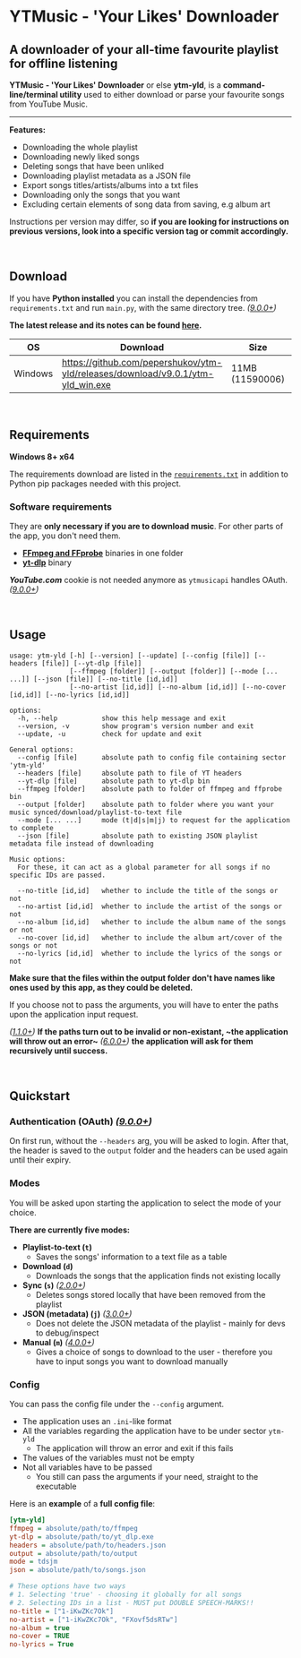 # **YTMusic - 'Your Likes' Downloader**
## A downloader of your all-time favourite playlist for offline listening

**YTMusic - 'Your Likes' Downloader** or else **ytm-yld**, is a **command-line/terminal utility** used to either download or parse your favourite songs from YouTube Music.
***
**Features:**
- Downloading the whole playlist
- Downloading newly liked songs
- Deleting songs that have been unliked
- Downloading playlist metadata as a JSON file
- Export songs titles/artists/albums into a txt files
- Downloading only the songs that you want
- Excluding certain elements of song data from saving, e.g album art

Instructions per version may differ, so **if you are looking for instructions on previous versions, look into a specific version tag or commit accordingly.**

&nbsp;

## Download
If you have **Python installed** you can install the dependencies from `requirements.txt` and run `main.py`, with the same directory tree. _([9.0.0+](https://github.com/pepershukov/ytm-yld/releases/tag/v9.0.0))_
  
**The latest release and its notes can be found [here](https://github.com/pepershukov/ytm-yld/releases/latest).**

| **OS** | **Download** | **Size** | **SHA216** |
|---|---|---|---|
| Windows | https://github.com/pepershukov/ytm-yld/releases/download/v9.0.1/ytm-yld_win.exe | 11MB (11590006) | A743592C92D9A36589E92FA940737FFAB8D6AFA2D1C2758026B47BCADA1A6FA5 |

&nbsp;

## Requirements
**Windows 8+ x64**

The requirements download are listed in the [`requirements.txt`](https://github.com/pepershukov/ytm-yld/blob/main/requirements.txt) in addition to Python pip packages needed with this project.

### Software requirements
They are **only necessary if you are to download music**. For other parts of the app, you don't need them.
- **[FFmpeg and FFprobe](https://ffmpeg.org/download.html)** binaries in one folder
- **[yt-dlp](https://github.com/yt-dlp/yt-dlp/releases/latest)** binary

***YouTube.com*** cookie is not needed anymore as `ytmusicapi` handles OAuth. _([9.0.0+](https://github.com/pepershukov/ytm-yld/releases/tag/v9.0.0))_

&nbsp;

## Usage
```
usage: ytm-yld [-h] [--version] [--update] [--config [file]] [--headers [file]] [--yt-dlp [file]]
               [--ffmpeg [folder]] [--output [folder]] [--mode [... ...]] [--json [file]] [--no-title [id,id]]
               [--no-artist [id,id]] [--no-album [id,id]] [--no-cover [id,id]] [--no-lyrics [id,id]]

options:
  -h, --help           show this help message and exit
  --version, -v        show program's version number and exit
  --update, -u         check for update and exit

General options:
  --config [file]      absolute path to config file containing sector 'ytm-yld'
  --headers [file]     absolute path to file of YT headers
  --yt-dlp [file]      absolute path to yt-dlp bin
  --ffmpeg [folder]    absolute path to folder of ffmpeg and ffprobe bin
  --output [folder]    absolute path to folder where you want your music synced/download/playlist-to-text file
  --mode [... ...]     mode (t|d|s|m|j) to request for the application to complete
  --json [file]        absolute path to existing JSON playlist metadata file instead of downloading

Music options:
  For these, it can act as a global parameter for all songs if no specific IDs are passed.

  --no-title [id,id]   whether to include the title of the songs or not
  --no-artist [id,id]  whether to include the artist of the songs or not
  --no-album [id,id]   whether to include the album name of the songs or not
  --no-cover [id,id]   whether to include the album art/cover of the songs or not
  --no-lyrics [id,id]  whether to include the lyrics of the songs or not
```

**Make sure that the files within the output folder don't have names like ones used by this app, as they could be deleted.**

If you choose not to pass the arguments, you will have to enter the paths upon the application input request.

_([1.1.0+](https://github.com/pepershukov/ytm-yld/releases/tag/v1.1.0))_ **If the paths turn out to be invalid or non-existant, ~the application will throw out an error~** _([6.0.0+](https://github.com/pepershukov/ytm-yld/releases/tag/v6.0.0))_ **the application will ask for them recursively until success.**

&nbsp;

## Quickstart
### Authentication (OAuth) _([9.0.0+](https://github.com/pepershukov/ytm-yld/releases/tag/v9.0.0))_
On first run, without the `--headers` arg, you will be asked to login. After that, the header is saved to the `output` folder and the headers can be used again until their expiry.

### Modes
You will be asked upon starting the application to select the mode of your choice.

**There are currently five modes:**
- **Playlist-to-text (`t`)**
  - Saves the songs' information to a text file as a table
- **Download (`d`)**
  - Downloads the songs that the application finds not existing locally
- **Sync (`s`)** _([2.0.0+](https://github.com/pepershukov/ytm-yld/releases/tag/v2.0.0))_
  - Deletes songs stored locally that have been removed from the playlist
- **JSON (metadata) (`j`)** _([3.0.0+](https://github.com/pepershukov/ytm-yld/releases/tag/v3.0.0))_
  - Does not delete the JSON metadata of the playlist - mainly for devs to debug/inspect
- **Manual (`m`)** _([4.0.0+](https://github.com/pepershukov/ytm-yld/releases/tag/v4.0.0))_
  - Gives a choice of songs to download to the user - therefore you have to input songs you want to download manually

### Config
You can pass the config file under the `--config` argument.

- The application uses an `.ini`-like format
- All the variables regarding the application have to be under sector `ytm-yld`
  - The application will throw an error and exit if this fails
- The values of the variables must not be empty
- Not all variables have to be passed
  - You still can pass the arguments if your need, straight to the executable

Here is an **example** of a **full config file**:
``` ini
[ytm-yld]
ffmpeg = absolute/path/to/ffmpeg
yt-dlp = absolute/path/to/yt_dlp.exe
headers = absolute/path/to/headers.json
output = absolute/path/to/output
mode = tdsjm
json = absolute/path/to/songs.json

# These options have two ways
# 1. Selecting 'true' - choosing it globally for all songs
# 2. Selecting IDs in a list - MUST put DOUBLE SPEECH-MARKS!!
no-title = ["1-iKwZKc7Ok"]
no-artist = ["1-iKwZKc7Ok", "FXovf5dsRTw"]
no-album = true
no-cover = TRUE
no-lyrics = True
```

